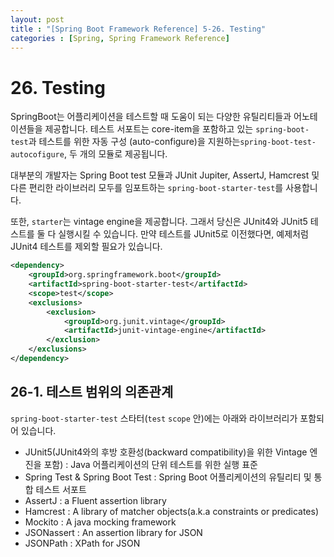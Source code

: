 ```yaml
---
layout: post
title : "[Spring Boot Framework Reference] 5-26. Testing"
categories : [Spring, Spring Framework Reference]
---
```



# 26. Testing
SpringBoot는 어플리케이션을 테스트할 때 도움이 되는 다양한 유틸리티들과 어노테이션들을 제공합니다. 
테스트 서포트는 core-item을 포함하고 있는 `spring-boot-test`과 테스트를 위한 자동 구성
(auto-configure)을 지원하는`spring-boot-test-autocofigure`, 두 개의 모듈로 제공됩니다.

대부분의 개발자는 Spring Boot test 모듈과 JUnit Jupiter, AssertJ, Hamcrest 및 
다른 편리한 라이브러리 모두를 임포트하는 `spring-boot-starter-test`를 사용합니다.

또한, `starter`는 vintage engine을 제공합니다. 그래서 당신은 JUnit4와 JUnit5 테스트를 둘 다 
실행시킬 수 있습니다. 만약 테스트를 JUnit5로 이전했다면, 예제처럼 JUnit4 테스트를 제외할 필요가 있습니다.

```xml
<dependency>
    <groupId>org.springframework.boot</groupId>
    <artifactId>spring-boot-starter-test</artifactId>
    <scope>test</scope>
    <exclusions>
        <exclusion>
            <groupId>org.junit.vintage</groupId>
            <artifactId>junit-vintage-engine</artifactId>
        </exclusion>
    </exclusions>
</dependency>
```
## 26-1. 테스트 범위의 의존관계
`spring-boot-starter-test` 스타터(`test` `scope` 안)에는 아래와 라이브러리가 
포함되어 있습니다.
- JUnit5(JUnit4와의 후방 호환성(backward compatibility)을 위한 Vintage 엔진을 포함) : 
Java 어플리케이션의 단위 테스트를 위한 실행 표준
- Spring Test & Spring Boot Test : Spring Boot 어플리케이션의 유틸리티 및 통합 
테스트 서포트
- AssertJ : a Fluent assertion library
- Hamcrest : A library of matcher objects(a.k.a constraints or predicates)
- Mockito : A java mocking framework
- JSONassert : An assertion library for JSON
- JSONPath : XPath for JSON

